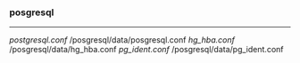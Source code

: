 ### posgresql
---

*postgresql.conf*
/posgresql/data/posgresql.conf
*hg_hba.conf*
/posgresql/data/hg_hba.conf
*pg_ident.conf*
/posgresql/data/pg_ident.conf


